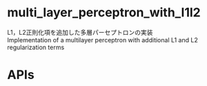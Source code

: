 # multi_layer_perceptron_with_l1l2
L1，L2正則化項を追加した多層パーセプトロンの実装  
Implementation of a multilayer perceptron with additional L1 and L2 regularization terms

# APIs
